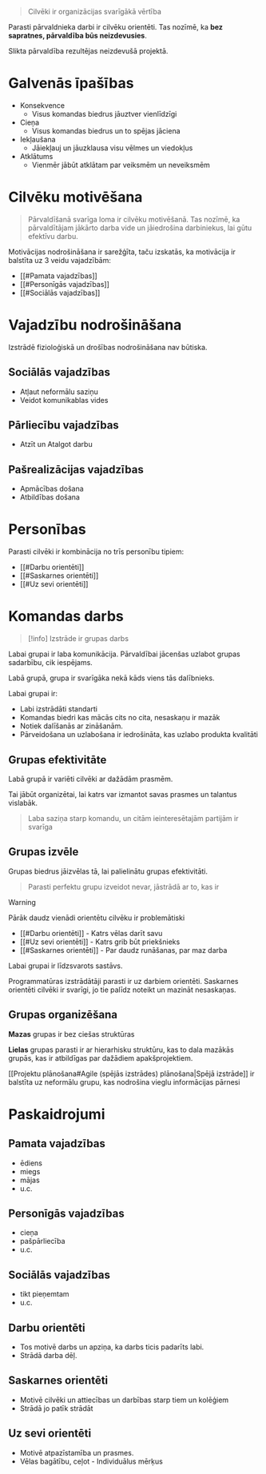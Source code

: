 > Cilvēki ir organizācijas svarīgākā vērtība

Parasti pārvaldnieka darbi ir cilvēku orientēti. Tas nozīmē, ka **bez sapratnes, pārvaldība būs neizdevusies**.

Slikta pārvaldība rezultējas neizdevušā projektā.
# Galvenās īpašības
- Konsekvence
	- Visus komandas biedrus jāuztver vienlīdzīgi
- Cieņa
	- Visus komandas biedrus un to spējas jāciena
- Iekļaušana
	- Jāiekļauj un jāuzklausa visu vēlmes un viedokļus
- Atklātums
	- Vienmēr jābūt atklātam par veiksmēm un neveiksmēm

# Cilvēku motivēšana
> Pārvaldīšanā svarīga loma ir cilvēku motivēšanā. Tas nozīmē, ka pārvaldītājam jākārto darba vide un jāiedrošina darbiniekus, lai gūtu efektīvu darbu.

Motivācijas nodrošināšana ir sarežģīta, taču izskatās, ka motivācija ir balstīta uz 3 veidu vajadzībām:
- [[#Pamata vajadzības]]
- [[#Personīgās vajadzības]]
- [[#Sociālās vajadzības]]

# Vajadzību nodrošināšana
Izstrādē fizioloģiskā un drošības nodrošināšana nav būtiska.

## Sociālās vajadzības
- Atļaut neformālu saziņu
- Veidot komunikablas vides

## Pārliecību vajadzības
- Atzīt un Atalgot darbu

## Pašrealizācijas vajadzības
- Apmācības došana
- Atbildības došana

# Personības
Parasti cilvēki ir kombinācija no trīs personību tipiem:
- [[#Darbu orientēti]]
- [[#Saskarnes orientēti]]
- [[#Uz sevi orientēti]]


# Komandas darbs
> [!info] Izstrāde ir grupas darbs

Labai grupai ir laba komunikācija. Pārvaldībai jācenšas uzlabot grupas sadarbību, cik iespējams.

Labā grupā, grupa ir svarīgāka nekā kāds viens tās dalībnieks.

Labai grupai ir:
- Labi izstrādāti standarti
- Komandas biedri kas mācās cits no cita, nesaskaņu ir mazāk
- Notiek dalīšanās ar zināšanām.
- Pārveidošana un uzlabošana ir iedrošināta, kas uzlabo produkta kvalitāti

## Grupas efektivitāte
Labā grupā ir variēti cilvēki ar dažādām prasmēm.

Tai jābūt organizētai, lai katrs var izmantot savas prasmes un talantus vislabāk.

> Laba saziņa starp komandu, un citām ieinteresētajām partijām ir svarīga

## Grupas izvēle
Grupas biedrus jāizvēlas tā, lai palielinātu grupas efektivitāti.

> Parasti perfektu grupu izveidot nevar, jāstrādā ar to, kas ir

> [!warning]
> Pārāk daudz vienādi orientētu cilvēku ir problemātiski
> - [[#Darbu orientēti]] - Katrs vēlas darīt savu
> - [[#Uz sevi orientēti]] - Katrs grib būt priekšnieks
> - [[#Saskarnes orientēti]] - Par daudz runāšanas, par maz darba
> 
> Labai grupai ir līdzsvarots sastāvs.
> 
> Programmatūras izstrādātāji parasti ir uz darbiem orientēti.
> Saskarnes orientēti cilvēki ir svarīgi, jo tie palīdz noteikt un mazināt nesaskaņas.


## Grupas organizēšana

**Mazas** grupas ir bez ciešas struktūras

**Lielas** grupas parasti ir ar hierarhisku struktūru, kas to dala mazākās grupās, kas ir atbildīgas par dažādiem apakšprojektiem.

[[Projektu plānošana#Agile (spējās izstrādes) plānošana|Spējā izstrāde]] ir balstīta uz neformālu grupu, kas nodrošina vieglu informācijas pārnesi

# Paskaidrojumi
## Pamata vajadzības
- ēdiens
- miegs
- mājas
- u.c.

## Personīgās vajadzības
- cieņa
- pašpārliecība
- u.c.

## Sociālās vajadzības
- tikt pieņemtam
- u.c.

## Darbu orientēti
- Tos motivē darbs un apziņa, ka darbs ticis padarīts labi.
- Strādā darba dēļ.
## Saskarnes orientēti
- Motivē cilvēki un attiecības un darbības starp tiem un kolēģiem
- Strādā jo patīk strādāt
## Uz sevi orientēti
- Motivē atpazīstamība un prasmes.
- Vēlas bagātību, ceļot - Individuālus mērķus